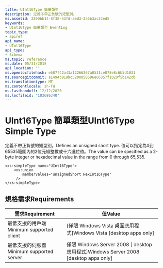 ```yaml
---
title: UInt16Type 簡單類型
description: 定義不帶正負號的短型別。
ms.assetid: 2200bb14-8f38-43fd-aed3-2a6b3ac33ed5
keywords:
- UInt16Type 簡單類型 EventLog
topic_type:
- apiref
api_name:
- UInt16Type
api_type:
- Schema
ms.topic: reference
ms.date: 05/31/2018
api_location: ''
ms.openlocfilehash: e687f42a43a12266267a0531ce078e8c6b5d1031
ms.sourcegitcommit: a1494c819bc5200050696e66057f1020f5b142cb
ms.translationtype: MT
ms.contentlocale: zh-TW
ms.lasthandoff: 12/12/2020
ms.locfileid: "103686340"
---
```

# <a name="uint16type-simple-type"></a><span data-ttu-id="ef410-104">UInt16Type 簡單類型</span><span class="sxs-lookup"><span data-stu-id="ef410-104">UInt16Type Simple Type</span></span>

<span data-ttu-id="ef410-105">定義不帶正負號的短型別。</span><span class="sxs-lookup"><span data-stu-id="ef410-105">Defines an unsigned short type.</span></span> <span data-ttu-id="ef410-106">值可以指定為0到65535範圍內的2位元組整數或十六進位值。</span><span class="sxs-lookup"><span data-stu-id="ef410-106">The value can be specified as a 2-byte integer or hexadecimal value in the range from 0 through 65,535.</span></span>

``` syntax
<xs:simpleType name="UInt16Type">
    <xs:union
        memberValues="unsignedShort HexInt16Type"
     />
</xs:simpleType>
```

## <a name="requirements"></a><span data-ttu-id="ef410-107">規格需求</span><span class="sxs-lookup"><span data-stu-id="ef410-107">Requirements</span></span>



| <span data-ttu-id="ef410-108">需求</span><span class="sxs-lookup"><span data-stu-id="ef410-108">Requirement</span></span> | <span data-ttu-id="ef410-109">值</span><span class="sxs-lookup"><span data-stu-id="ef410-109">Value</span></span> |
|-------------------------------------|------------------------------------------------------|
| <span data-ttu-id="ef410-110">最低支援的用戶端</span><span class="sxs-lookup"><span data-stu-id="ef410-110">Minimum supported client</span></span><br/> | <span data-ttu-id="ef410-111">\[僅限 Windows Vista 桌面應用程式\]</span><span class="sxs-lookup"><span data-stu-id="ef410-111">Windows Vista \[desktop apps only\]</span></span><br/>       |
| <span data-ttu-id="ef410-112">最低支援的伺服器</span><span class="sxs-lookup"><span data-stu-id="ef410-112">Minimum supported server</span></span><br/> | <span data-ttu-id="ef410-113">僅限 Windows Server 2008 \[ desktop 應用程式\]</span><span class="sxs-lookup"><span data-stu-id="ef410-113">Windows Server 2008 \[desktop apps only\]</span></span><br/> |



 

 





